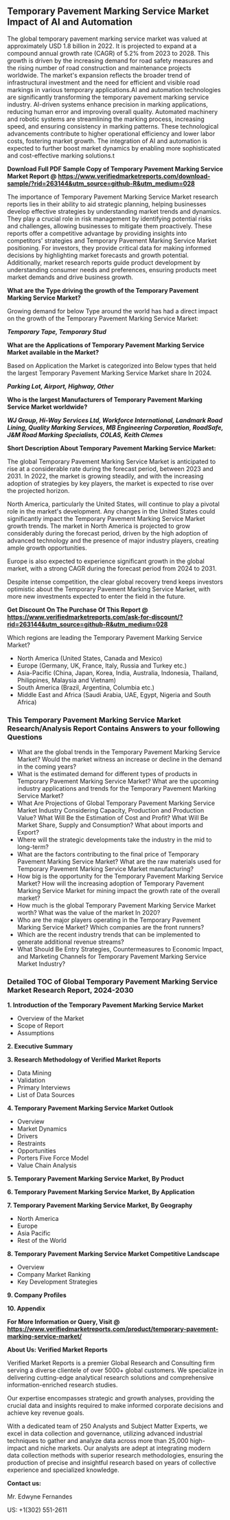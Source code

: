 <h2>Temporary Pavement Marking Service Market Impact of AI and Automation</h2>The global temporary pavement marking service market was valued at approximately USD 1.8 billion in 2022. It is projected to expand at a compound annual growth rate (CAGR) of 5.2% from 2023 to 2028. This growth is driven by the increasing demand for road safety measures and the rising number of road construction and maintenance projects worldwide. The market's expansion reflects the broader trend of infrastructural investment and the need for efficient and visible road markings in various temporary applications.AI and automation technologies are significantly transforming the temporary pavement marking service industry. AI-driven systems enhance precision in marking applications, reducing human error and improving overall quality. Automated machinery and robotic systems are streamlining the marking process, increasing speed, and ensuring consistency in marking patterns. These technological advancements contribute to higher operational efficiency and lower labor costs, fostering market growth. The integration of AI and automation is expected to further boost market dynamics by enabling more sophisticated and cost-effective marking solutions.t</p><p id="" class=""><strong>Download Full PDF Sample Copy of Temporary Pavement Marking Service Market Report @ <a href="https://www.verifiedmarketreports.com/download-sample/?rid=263144&utm_source=github-R&utm_medium=028" target="_blank">https://www.verifiedmarketreports.com/download-sample/?rid=263144&utm_source=github-R&utm_medium=028</a></strong></p><p>The importance of&nbsp;Temporary Pavement Marking Service Market research reports lies in their ability to aid strategic planning, helping businesses develop effective strategies by understanding market trends and dynamics. They play a crucial role in risk management by identifying potential risks and challenges, allowing businesses to mitigate them proactively. These reports offer a competitive advantage by providing insights into competitors' strategies and Temporary Pavement Marking Service Market positioning. For investors, they provide critical data for making informed decisions by highlighting market forecasts and growth potential. Additionally, market research reports guide product development by understanding consumer needs and preferences, ensuring products meet market demands and drive business growth.</p><p><strong>What are the&nbsp;Type driving the growth of the Temporary Pavement Marking Service Market?</strong></p><p id="" class="">Growing demand for below Type around the world has had a direct impact on the growth of the Temporary Pavement Marking Service Market:</p><em><strong>Temporary Tape, Temporary Stud</strong></em></p><strong>What are the&nbsp;Applications&nbsp;of Temporary Pavement Marking Service Market available in the Market?</strong></p><p id="" class="">Based on Application the Market is categorized into Below types that held the largest Temporary Pavement Marking Service Market share In 2024.</p><em><strong>Parking Lot, Airport, Highway, Other</strong></em></p><strong>Who is the largest Manufacturers of Temporary Pavement Marking Service Market worldwide?</strong></p><p><em><strong>WJ Group, Hi-Way Services Ltd, Workforce International, Landmark Road Lining, Quality Marking Services, MB Engineering Corporation, RoadSafe, J&M Road Marking Specialists, COLAS, Keith Clemes</strong></em></p><p id="" class=""><strong>Short Description About Temporary Pavement Marking Service Market:</strong></p><p>The global Temporary Pavement Marking Service Market is anticipated to rise at a considerable rate during the forecast period, between 2023 and 2031. In 2022, the market is growing steadily, and with the increasing adoption of strategies by key players, the market is expected to rise over the projected horizon.</p><p>North America, particularly the United States, will continue to play a pivotal role in the market's development. Any changes in the United States could significantly impact the Temporary Pavement Marking Service Market growth trends. The market in North America is projected to grow considerably during the forecast period, driven by the high adoption of advanced technology and the presence of major industry players, creating ample growth opportunities.</p><p>Europe is also expected to experience significant growth in the global market, with a strong CAGR during the forecast period from 2024 to 2031.</p><p>Despite intense competition, the clear global recovery trend keeps investors optimistic about the Temporary Pavement Marking Service Market, with more new investments expected to enter the field in the future.</p><p id="" class=""><strong>Get Discount On The Purchase Of This Report @ <a href="https://www.verifiedmarketreports.com/ask-for-discount/?rid=263144&utm_source=github-R&utm_medium=028" target="_blank">https://www.verifiedmarketreports.com/ask-for-discount/?rid=263144&utm_source=github-R&utm_medium=028</a></strong></p>Which regions are leading the Temporary Pavement Marking Service Market?</p><ul><li>North America (United States, Canada and Mexico)</li><li>Europe (Germany, UK, France, Italy, Russia and Turkey etc.)</li><li>Asia-Pacific (China, Japan, Korea, India, Australia, Indonesia, Thailand, Philippines, Malaysia and Vietnam)</li><li>South America (Brazil, Argentina, Columbia etc.)</li><li>Middle East and Africa (Saudi Arabia, UAE, Egypt, Nigeria and South Africa)</li></ul><h3 id="" class="">This Temporary Pavement Marking Service Market Research/Analysis Report Contains Answers to your following Questions</h3><ul><li>What are the global trends in the Temporary Pavement Marking Service Market? Would the market witness an increase or decline in the demand in the coming years?</li><li>What is the estimated demand for different types of products in Temporary Pavement Marking Service Market? What are the upcoming industry applications and trends for the Temporary Pavement Marking Service Market?</li><li>What Are Projections of Global Temporary Pavement Marking Service Market Industry Considering Capacity, Production and Production Value? What Will Be the Estimation of Cost and Profit? What Will Be Market Share, Supply and Consumption? What about imports and Export?</li><li>Where will the strategic developments take the industry in the mid to long-term?</li><li>What are the factors contributing to the final price of Temporary Pavement Marking Service Market? What are the raw materials used for Temporary Pavement Marking Service Market manufacturing?</li><li>How big is the opportunity for the Temporary Pavement Marking Service Market? How will the increasing adoption of Temporary Pavement Marking Service Market for mining impact the growth rate of the overall market?</li><li>How much is the global Temporary Pavement Marking Service Market worth? What was the value of the market In 2020?</li><li>Who are the major players operating in the Temporary Pavement Marking Service Market? Which companies are the front runners?</li><li>Which are the recent industry trends that can be implemented to generate additional revenue streams?</li><li>What Should Be Entry Strategies, Countermeasures to Economic Impact, and Marketing Channels for Temporary Pavement Marking Service Market Industry?</li></ul><h3 id="" class="">Detailed TOC of Global Temporary Pavement Marking Service Market Research Report, 2024-2030</h3><p id="" class=""><strong>1. Introduction of the Temporary Pavement Marking Service Market</strong></p><ul><li>Overview of the Market</li><li>Scope of Report</li><li>Assumptions</li></ul><p id="" class=""><strong>2. Executive Summary</strong></p><p id="" class=""><strong>3. Research Methodology of Verified Market Reports</strong></p><ul><li>Data Mining</li><li>Validation</li><li>Primary Interviews</li><li>List of Data Sources</li></ul><p id="" class=""><strong>4. Temporary Pavement Marking Service Market Outlook</strong></p><ul><li>Overview</li><li>Market Dynamics</li><li>Drivers</li><li>Restraints</li><li>Opportunities</li><li>Porters Five Force Model</li><li>Value Chain Analysis</li></ul><p id="" class=""><strong>5. Temporary Pavement Marking Service Market, By Product</strong></p><p id="" class=""><strong>6. Temporary Pavement Marking Service Market, By Application</strong></p><p id="" class=""><strong>7. Temporary Pavement Marking Service Market, By Geography</strong></p><ul><li>North America</li><li>Europe</li><li>Asia Pacific</li><li>Rest of the World</li></ul><p id="" class=""><strong>8. Temporary Pavement Marking Service Market Competitive Landscape</strong></p><ul><li>Overview</li><li>Company Market Ranking</li><li>Key Development Strategies</li></ul><p id="" class=""><strong>9. Company Profiles</strong></p><p id="" class=""><strong>10. Appendix</strong></p><p id="" class=""><strong>For More Information or Query, Visit @ <a href="https://www.verifiedmarketreports.com/product/temporary-pavement-marking-service-market/" target="_blank">https://www.verifiedmarketreports.com/product/temporary-pavement-marking-service-market/</a></strong></p><p id="" class=""><strong>About Us: Verified Market Reports</strong></p><p id="" class="">Verified Market Reports is a premier Global Research and Consulting firm serving a diverse clientele of over 5000+ global customers. We specialize in delivering cutting-edge analytical research solutions and comprehensive information-enriched research studies.</p><p id="" class="">Our expertise encompasses strategic and growth analyses, providing the crucial data and insights required to make informed corporate decisions and achieve key revenue goals.</p><p id="" class="">With a dedicated team of 250 Analysts and Subject Matter Experts, we excel in data collection and governance, utilizing advanced industrial techniques to gather and analyze data across more than 25,000 high-impact and niche markets. Our analysts are adept at integrating modern data collection methods with superior research methodologies, ensuring the production of precise and insightful research based on years of collective experience and specialized knowledge.</p><p id="" class=""><strong>Contact us:</strong></p><p id="" class="">Mr. Edwyne Fernandes</p><p id="" class="">US: +1(302) 551-2611</p>